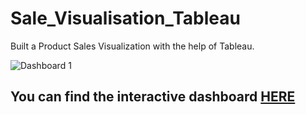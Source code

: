 # Sale_Visualisation_Tableau
Built a Product Sales Visualization with the help of Tableau. 

![Dashboard 1](https://github.com/DarshanHarihar1/Sale_Visualisation_Tableau/assets/144354183/2ffa5369-809a-4c79-9755-9748d1513761)

 
## **You can find the interactive dashboard [HERE]([url](https://prod-apnortheast-a.online.tableau.com/t/tableauprofile/views/SalesInsights/Dashboard1/691f9d12-57a9-4769-84c7-6836fa6db163/a3c2015f-3ff5-4489-a489-dcdae9d125d0)https://prod-apnortheast-a.online.tableau.com/t/tableauprofile/views/SalesInsights/Dashboard1/691f9d12-57a9-4769-84c7-6836fa6db163/a3c2015f-3ff5-4489-a489-dcdae9d125d0)**
